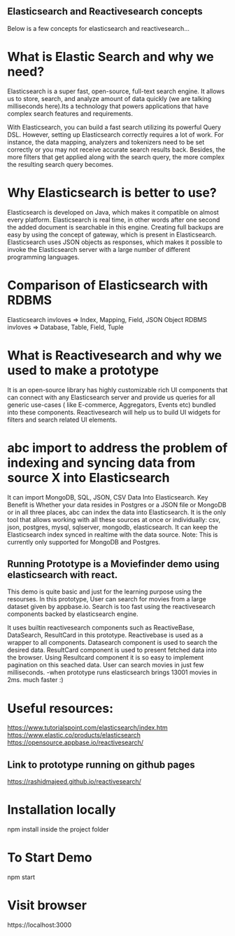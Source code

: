 ## Elasticsearch and Reactivesearch concepts
Below is a few concepts for elasticsearch and reactivesearch...

# What is Elastic Search and why we need?
Elasticsearch is a super fast, open-source, full-text search engine. It allows us to store, search, and analyze amount of data quickly (we are talking milliseconds here).Its a technology that powers applications that have complex search features and requirements.

With Elasticsearch, you can build a fast search utilizing its powerful Query DSL. However, setting up Elasticsearch correctly requires a lot of work. For instance, the data mapping, analyzers and tokenizers need to be set correctly or you may not receive accurate search results back. Besides, the more filters that get applied along with the search query, the more complex the resulting search query becomes.

# Why Elasticsearch is better to use?
Elasticsearch is developed on Java, which makes it compatible on almost every platform.
Elasticsearch is real time, in other words after one second the added document is searchable in this engine.
Creating full backups are easy by using the concept of gateway, which is present in Elasticsearch.
Elasticsearch uses JSON objects as responses, which makes it possible to invoke the Elasticsearch server with a large number of different programming languages.

# Comparison of Elasticsearch with RDBMS
Elasticsearch invloves => Index, Mapping, Field, JSON Object
RDBMS invloves => Database, Table, Field, Tuple

# What is Reactivesearch and why we used to make a prototype 
It is an open-source library has highly customizable rich UI components that can connect with any Elasticsearch server and provide us queries for all generic use-cases ( like E-commerce, Aggregators, Events etc) bundled into these components. Reactivesearch will help us to build UI widgets for filters and search related UI elements.

# abc import to address the problem of indexing and syncing data from source X into Elasticsearch 
It can import MongoDB, SQL, JSON, CSV Data Into Elasticsearch.
Key Benefit is Whether your data resides in Postgres or a JSON file or MongoDB or in all three places, abc can index the data into Elasticsearch. It is the only tool that allows working with all these sources at once or individually: csv, json, postgres, mysql, sqlserver, mongodb, elasticsearch. It can keep the Elasticsearch index synced in realtime with the data source. Note: This is currently only supported for MongoDB and Postgres.

## Running Prototype is a Moviefinder demo using elasticsearch with react. 
This demo is quite basic and just for the learning purpose using the resourses.
In this prototype, User can search for movies from a large dataset given by appbase.io. Search is too fast using the reactivesearch components backed by elasticsearch engine. 

It uses builtin reactivesearch components such as ReactiveBase, DataSearch, ResultCard in this prototype.
Reactivebase is used as a wrapper to all components.
Datasearch component is used to search the desired data.
ResultCard component is used to present fetched data into the browser.
Using Resultcard component it is so easy to implement pagination on this seached data.
User can search movies in just few milliseconds. 
-when prototype runs elasticsearch brings 13001 movies in 2ms. much faster :)

# Useful resources:
https://www.tutorialspoint.com/elasticsearch/index.htm
https://www.elastic.co/products/elasticsearch
https://opensource.appbase.io/reactivesearch/

## Link to prototype running on github pages
https://rashidmajeed.github.io/reactivesearch/ 

# Installation locally
npm install inside the project folder

# To Start Demo
npm start
   
# Visit browser
https://localhost:3000
